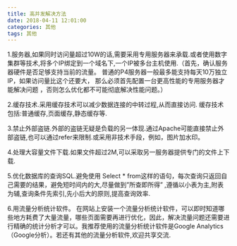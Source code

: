 ```yaml
---
title: 高并发解决方法
date: 2018-04-11 12:01:00
categories: 其他
tags: 其他
---
```

1.服务器,如果同时访问量超过10W的话,需要采用专用服务器来承载.或者使用数字集群等技术,将多个IP绑定到一个域名下,一个IP被多台主机使用.（首先，确认服务器硬件是否足够支持当前的流量。
普通的P4服务器一般最多能支持每天10万独立IP，如果访问量比这个还要大， 那么必须首先配置一台更高性能的专用服务器才能解决问题 ，否则怎么优化都不可能彻底解决性能问题。）

2.缓存技术.采用缓存技术可以减少数据连接的中转过程,从而直接访问. 缓存技术包括:普通缓存,页面缓存,静态缓存等.

3.禁止外部盗链.外部的盗链无疑是负载的另一体现.通过Apache可能直接禁止外部盗链,也可以通过refer来限制.或采用非技术手段，例如，图片加水印。

4.处理大容量文件下载.如果文件超过2M,可以采取另一服务器提供专门的文件上下载.

5.优化数据库的查询SQL.避免使用 Select * from这样的语句，每次查询只返回自己需要的结果，避免短时间内的大,尽量做到”所查即所得” ,遵循以小表为主,附表为辅,查询条件先索引,先小后大的原则,提高查询效率.

6.用流量分析统计软件。 在网站上安装一个流量分析统计软件，可以即时知道哪些地方耗费了大量流量，哪些页面需要再进行优化，因此，解决流量问题还需要进行精确的统计分析才可以。我推荐使用的流量分析统计软件是Google Analytics（Google分析）。若还有其他的流量分析软件,欢迎共享交流.